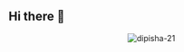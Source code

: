 ## Hi there 👋

<p align="center"><img align="center" src="https://github-readme-stats.vercel.app/api/top-langs?username=dipishamob&show_icons=true&locale=en&layout=compact" alt="dipisha-21" /></p><!--
**dipishamob/dipishamob** is a ✨ _special_ ✨ repository because its `README.md` (this file) appears on your GitHub profile.

Here are some ideas to get you started:

- 🔭 I’m currently working on ...
- 🌱 I’m currently learning ...
- 👯 I’m looking to collaborate on ...
- 🤔 I’m looking for help with ...
- 💬 Ask me about ...
- 📫 How to reach me: ...
- 😄 Pronouns: ...
- ⚡ Fun fact: ...
-->
